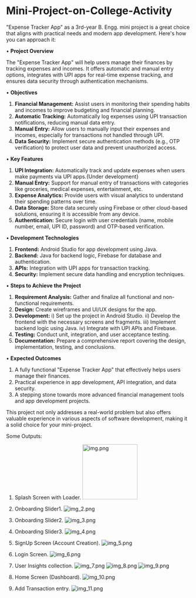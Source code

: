 # Mini-Project-on-College-Activity

"Expense Tracker App" as a 3rd-year B. Engg.  mini project is a great choice that aligns with practical needs and modern app development. 
 Here's how you can approach it:

•	**Project Overview**

   The "Expense Tracker App" will help users manage their finances by tracking expenses and incomes.
   It offers automatic and manual entry options, integrates with UPI apps for real-time expense tracking, and ensures data security through authentication mechanisms.

•	**Objectives**

1.	**Financial Management:** Assist users in monitoring their spending habits and incomes to improve budgeting and financial planning.
2.	**Automatic Tracking:** Automatically log expenses using UPI transaction notifications, reducing manual data entry.
3.	**Manual Entry:** Allow users to manually input their expenses and incomes, especially for transactions not handled through UPI.
4.	**Data Security:** Implement secure authentication methods (e.g., OTP verification) to protect user data and prevent unauthorized access.

•	**Key Features**

1.	**UPI Integration:** Automatically track and update expenses when users make payments via UPI apps.{Under development}
2.	**Manual Entry:** Support for manual entry of transactions with categories like groceries, medical expenses, entertainment, etc.
3.	**Expense Analytics:** Provide users with visual analytics to understand their spending patterns over time.
4.	**Data Storage:** Store data securely using Firebase or other cloud-based solutions, ensuring it is accessible from any device.
5.	**Authentication:** Secure login with user credentials (name, mobile number, email, UPI ID, password) and OTP-based verification.

•	**Development Technologies**

1.	**Frontend:** Android Studio for app development using Java.
2.	**Backend:** Java for backend logic, Firebase for database and authentication.
3.	**APIs:** Integration with UPI apps for transaction tracking.
4.	**Security:** Implement secure data handling and encryption techniques.


•	**Steps to Achieve the Project**

1. **Requirement Analysis:** Gather and finalize all functional and non-functional requirements.
2. **Design:** Create wireframes and UI/UX designs for the app.
3. **Development:**
   i) Set up the project in Android Studio.
   ii) Develop the frontend with the necessary screens and fragments.
   iii) Implement backend logic using Java.
   iv) Integrate with UPI APIs and Firebase.
4. **Testing:** Conduct unit, integration, and user acceptance testing.
5. **Documentation:** Prepare a comprehensive report covering the design, implementation, testing, and conclusions.

•	**Expected Outcomes**

1.	A fully functional "Expense Tracker App" that effectively helps users manage their finances.
2.	Practical experience in app development, API integration, and data security.
3.	A stepping stone towards more advanced financial management tools and app development projects.

This project not only addresses a real-world problem but also offers valuable experience in various aspects of software development, 
 making it a solid choice for your mini-project.

Some Outputs:
1. Splash Screen with Loader.
   <img alt="img.png" height="150" src="img.png" width="150"/>


2. Onboarding Slider1.
    ![img_2.png](img_2.png)


3.  Onboarding Slider2.
     ![img_3.png](img_3.png)


4. Onboarding Slider3.
     ![img_4.png](img_4.png)
   

5. SignUp Screen (Account Creation).
     ![img_5.png](img_5.png)


6. Login Screen.
     ![img_6.png](img_6.png)


7. User Insights collection.
     ![img_7.png](img_7.png)
     ![img_8.png](img_8.png)
     ![img_9.png](img_9.png)


8. Home Screen (Dashboard).
     ![img_10.png](img_10.png)


9. Add Transaction entry.
     ![img_11.png](img_11.png)